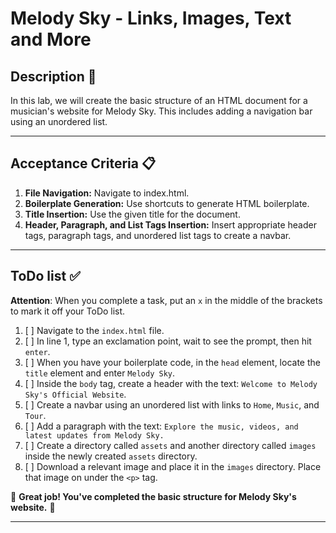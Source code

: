 # Melody Sky - Links, Images, Text and More

## Description 📄
In this lab, we will create the basic structure of an HTML document for a musician's website for Melody Sky. This includes adding a navigation bar using an unordered list.

---

## Acceptance Criteria 📋
1. **File Navigation:** Navigate to index.html.
2. **Boilerplate Generation:** Use shortcuts to generate HTML boilerplate.
3. **Title Insertion:** Use the given title for the document.
4. **Header, Paragraph, and List Tags Insertion:** Insert appropriate header tags, paragraph tags, and unordered list tags to create a navbar.

---

## ToDo list ✅
**Attention**: When you complete a task, put an `x` in the middle of the brackets to mark it off your ToDo list.

1. [ ] Navigate to the `index.html` file.
2. [ ] In line 1, type an exclamation point, wait to see the prompt, then hit `enter`.
3. [ ] When you have your boilerplate code, in the `head` element, locate the `title` element and enter `Melody Sky`.
4. [ ] Inside the `body` tag, create a header with the text: `Welcome to Melody Sky's Official Website`.
5. [ ] Create a navbar using an unordered list with links to `Home`, `Music`, and `Tour`.
6. [ ] Add a paragraph with the text: `Explore the music, videos, and latest updates from Melody Sky.`
7. [ ] Create a directory called `assets` and another directory called `images` inside the newly created `assets` directory.
8. [ ] Download a relevant image and place it in the `images` directory. Place that image on under the `<p>` tag.


🎊 **Great job! You've completed the basic structure for Melody Sky's website.** 🎊

---

